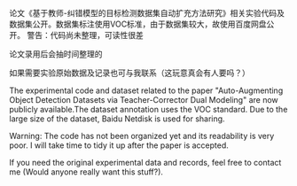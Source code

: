 论文《基于教师-纠错模型的目标检测数据集自动扩充方法研究》相关实验代码及数据集公开。数据集标注使用VOC标准，由于数据集较大，故使用百度网盘公开。
警告：代码尚未整理，可读性很差

论文录用后会抽时间整理的


如果需要实验原始数据及记录也可与我联系（这玩意真会有人要吗？）


The experimental code and dataset related to the paper "Auto-Augmenting Object Detection Datasets via Teacher-Corrector Dual Modeling" are now publicly available.The dataset annotation uses the VOC standard. Due to the large size of the dataset, Baidu Netdisk is used for sharing.

Warning: The code has not been organized yet and its readability is very poor. 
I will take time to tidy it up after the paper is accepted.

If you need the original experimental data and records, feel free to contact me (Would anyone really want this stuff?).
